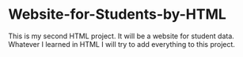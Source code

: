 # Website-for-Students-by-HTML
This is my second HTML project. It will be a website for student data. Whatever I learned in HTML I will try to add everything to this project.
